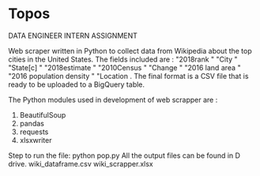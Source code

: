 # Topos
DATA ENGINEER INTERN ASSIGNMENT

Web scraper written in Python to collect data from Wikipedia about the top cities in the United States. 
The fields included are :
"2018rank
"	"City
"	"State[c]
"	"2018estimate
"	"2010Census
"	"Change
"	"2016 land area
"	"2016 population density
"	"Location
. 
The final format is a CSV file that is ready to be uploaded to a BigQuery table. 

The Python modules used in development of web scrapper are :
1. BeautifulSoup
2. pandas
3. requests
4. xlsxwriter

Step to run the file: python pop.py 
All the output files can be found in D drive. 
wiki_dataframe.csv
wiki_scrapper.xlsx
